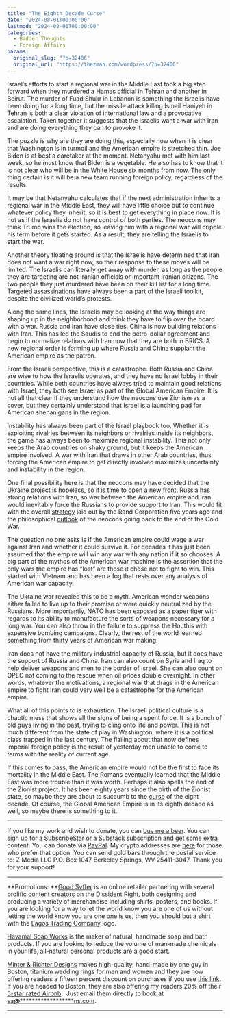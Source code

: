 ```yaml
---
title: "The Eighth Decade Curse"
date: "2024-08-01T00:00:00"
lastmod: "2024-08-01T00:00:00"
categories:
  - Badder Thoughts
  - Foreign Affairs
params:
  original_slug: "?p=32406"
  original_url: "https://thezman.com/wordpress/?p=32406"
---
```


Israel’s efforts to start a regional war in the Middle East took a big
step forward when they murdered a Hamas official in Tehran and another
in Beirut. The murder of Fuad Shukr in Lebanon is something the Israelis
have been doing for a long time, but the missile attack killing Ismail
Haniyeh in Tehran is both a clear violation of international law and a
provocative escalation. Taken together it suggests that the Israelis
want a war with Iran and are doing everything they can to provoke it.

The puzzle is why are they are doing this, especially now when it is
clear that Washington is in turmoil and the American empire is stretched
thin. Joe Biden is at best a caretaker at the moment. Netanyahu met with
him last week, so he must know that Biden is a vegetable. He also has to
know that it is not clear who will be in the White House six months from
now. The only thing certain is it will be a new team running foreign
policy, regardless of the results.

It may be that Netanyahu calculates that if the next administration
inherits a regional war in the Middle East, they will have little choice
but to continue whatever policy they inherit, so it is best to get
everything in place now. It is not as if the Israelis do not have
control of both parties. The neocons may think Trump wins the election,
so leaving him with a regional war will cripple his term before it gets
started. As a result, they are telling the Israelis to start the war.

Another theory floating around is that the Israelis have determined that
Iran does not want a war right now, so their response to these moves
will be limited. The Israelis can literally get away with murder, as
long as the people they are targeting are not Iranian officials or
important Iranian citizens. The two people they just murdered have been
on their kill list for a long time. Targeted assassinations have always
been a part of the Israeli toolkit, despite the civilized world’s
protests.

Along the same lines, the Israelis may be looking at the way things are
shaping up in the neighborhood and think they have to flip over the
board with a war. Russia and Iran have close ties. China is now building
relations with Iran. This has led the Saudis to end the petro-dollar
agreement and begin to normalize relations with Iran now that they are
both in BRICS. A new regional order is forming up where Russia and China
supplant the American empire as the patron.

From the Israeli perspective, this is a catastrophe. Both Russia and
China are wise to how the Israelis operates, and they have no Israel
lobby in their countries. While both countries have always tried to
maintain good relations with Israel, they both see Israel as part of the
Global American Empire. It is not all that clear if they understand how
the neocons use Zionism as a cover, but they certainly understand that
Israel is a launching pad for American shenanigans in the region.

Instability has always been part of the Israel playbook too. Whether it
is exploiting rivalries between its neighbors or rivalries inside its
neighbors, the game has always been to maximize regional instability.
This not only keeps the Arab countries on shaky ground, but it keeps the
American empire involved. A war with Iran that draws in other Arab
countries, thus forcing the American empire to get directly involved
maximizes uncertainty and instability in the region.

One final possibility here is that the neocons may have decided that the
Ukraine project is hopeless, so it is time to open a new front. Russia
has strong relations with Iran, so war between the American empire and
Iran would inevitably force the Russians to provide support to Iran.
This would fit with the overall
<a href="https://www.rand.org/pubs/research_reports/RR3063.html"
rel="noopener" target="_blank">strategy</a> laid out by the Rand
Corporation five years ago and the philosophical <a
href="https://www.amazon.com/Grand-Chessboard-American-Geostrategic-Imperatives/dp/0465027253/"
rel="noopener" target="_blank">outlook</a> of the neocons going back to
the end of the Cold War.

The question no one asks is if the American empire could wage a war
against Iran and whether it could survive it. For decades it has just
been assumed that the empire will win any war with any nation if it so
chooses. A big part of the mythos of the American war machine is the
assertion that the only wars the empire has “lost” are those it chose
not to fight to win. This started with Vietnam and has been a fog that
rests over any analysis of American war capacity.

The Ukraine war revealed this to be a myth. American wonder weapons
either failed to live up to their promise or were quickly neutralized by
the Russians. More importantly, NATO has been exposed as a paper tiger
with regards to its ability to manufacture the sorts of weapons
necessary for a long war. You can also throw in the failure to suppress
the Houthis with expensive bombing campaigns. Clearly, the rest of the
world learned something from thirty years of American war making.

Iran does not have the military industrial capacity of Russia, but it
does have the support of Russia and China. Iran can also count on Syria
and Iraq to help deliver weapons and men to the border of Israel. She
can also count on OPEC not coming to the rescue when oil prices double
overnight. In other words, whatever the motivations, a regional war that
drags in the American empire to fight Iran could very well be a
catastrophe for the American empire.

What all of this points to is exhaustion. The Israeli political culture
is a chaotic mess that shows all the signs of being a spent force. It is
a bunch of old guys living in the past, trying to cling onto life and
power. This is not much different from the state of play in Washington,
where it is a political class trapped in the last century. The flailing
about that now defines imperial foreign policy is the result of
yesterday men unable to come to terms with the reality of current age.

If this comes to pass, the American empire would not be the first to
face its mortality in the Middle East. The Romans eventually learned
that the Middle East was more trouble than it was worth. Perhaps it also
spells the end of the Zionist project. It has been eighty years since
the birth of the Zionist state, so maybe they are about to succumb to
the
[curse](https://mizrachi.org/hamizrachi/the-curse-of-the-eighth-decade/)
of the eight decade. Of course, the Global American Empire is in its
eighth decade as well, so maybe there is something to it.

------------------------------------------------------------------------

If you like my work and wish to donate, you can
<a href="https://www.buymeacoffee.com/mujolulu" rel="noopener"
target="_blank">buy me a beer</a>. You can sign up for a
<a href="https://www.subscribestar.com/the-z-blog" rel="noopener"
target="_blank">SubscribeStar</a> or a
<a href="https://thedissident.substack.com/" rel="noopener"
target="_blank">Substack</a> subscription and get some extra content.
You can donate via <a
href="https://www.paypal.com/donate/?cmd=_s-xclick&amp;hosted_button_id=UDAS2Q8JYA6CN&amp;source=url"
rel="noopener" target="_blank">PayPal</a>. My crypto addresses are
<a href="https://thezman.com/wordpress/?page_id=22713" rel="noopener"
target="_blank">here</a> for those who prefer that option. You can send
gold bars through the postal service to: Z Media LLC P.O. Box 1047
Berkeley Springs, WV 25411-3047. Thank you for your support!

------------------------------------------------------------------------

**Promotions: **<a href="https://goodsvffer.com/" rel="noopener" target="_blank">Good
Svffer</a> is an online retailer partnering with several prolific
content creators on the Dissident Right, both designing and producing a
variety of merchandise including shirts, posters, and books. If you are
looking for a way to let the world know you are one of us without
letting the world know you are one one is us, then you should but a
shirt with the
<a href="https://goodsvffer.com/products/lagos-trading-company"
rel="noopener" target="_blank">Lagos Trading Company</a> logo.

<a href="https://havamalsoapworks.com/" rel="noopener"
target="_blank">Havamal Soap Works</a> is the maker of natural, handmade
soap and bath products. If you are looking to reduce the volume of
man-made chemicals in your life, all-natural personal products are a
good start.

<a href="https://www.minterandrichterdesigns.com/"
rel="noreferrer nofollow noopener" target="_blank">Minter &amp; Richter
Designs</a> makes high-quality, hand-made by one guy in Boston, titanium
wedding rings for men and women and they are now offering readers a
fifteen percent discount on purchases if you use
<a href="https://www.minterandrichterdesigns.com/discount/ZMAN"
rel="noreferrer nofollow noopener" target="_blank">this link</a>.
<span class="highlight"><span class="colour"><span class="font"><span class="size">If
you are headed to Boston, they are also offering my readers 20% off
their <a
href="https://www.airbnb.com/users/7988017/listings?user_id=7988017&amp;s=3"
rel="noopener noreferrer" target="_blank">5-star rated Airbnb</a>.  Just
email them directly to book at
<a href="mailto:sa***@*********************ns.com"
data-original-string="LGH3tjQHJMRl3DgEuJZy2g==cb7FhbhfZ33ERa/g68GY+doOz/o/L+KK3NE8Lc2uzifHtkWhAyRRMKM+HyX+OuhKApm"><span
class="apbct-email-encoder"
data-original-string="1mej4/gQ8NkGdpxuDRCchQ==cb7+8eoxLTSXudF97h3IfslJ1RY2Fiv9T1MYY7jdC7Ch/1gE6zfwWIvbflNHzVhz9Se"
title="This contact has been encoded by Anti-Spam by CleanTalk. Click to decode. To finish the decoding make sure that JavaScript is enabled in your browser.">sa<span
class="apbct-blur">***</span>@<span
class="apbct-blur">*********************</span>ns.com</span></a>.</span></span></span></span>

------------------------------------------------------------------------
